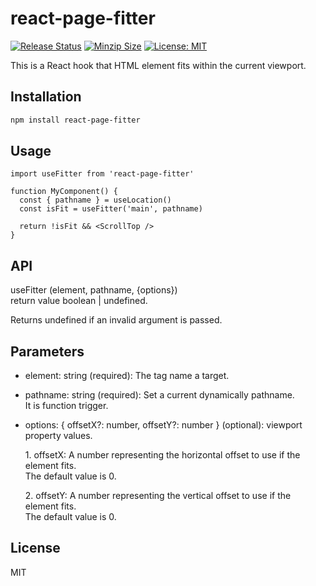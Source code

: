 # react-page-fitter

[![Release Status](https://img.shields.io/github/release/su-pull/react-page-fitter.svg)](https://github.com/su-pull/react-page-fitter/releases/latest)
[![Minzip Size](https://img.shields.io/bundlephobia/minzip/react-page-fitter)](https://bundlephobia.com/package/react-page-fitter)
[![License: MIT](https://img.shields.io/badge/License-MIT-blue.svg)](https://opensource.org/licenses/MIT)

This is a React hook that HTML element fits within the current viewport.

## Installation

```sh
npm install react-page-fitter
```

## Usage

```tsx
import useFitter from 'react-page-fitter'

function MyComponent() {
  const { pathname } = useLocation()
  const isFit = useFitter('main', pathname)

  return !isFit && <ScrollTop />
}
```

## API

useFitter (element, pathname, {options})  
return value boolean | undefined.

Returns undefined if an invalid argument is passed.

## Parameters

- element: string (required): The tag name a target.

- pathname: string (required): Set a current dynamically pathname.  
  It is function trigger.

- options: { offsetX?: number, offsetY?: number } (optional): viewport property values.

  1\. offsetX: A number representing the horizontal offset to use if the element fits.  
  The default value is 0.

  2\. offsetY: A number representing the vertical offset to use if the element fits.  
  The default value is 0.

## License

MIT
